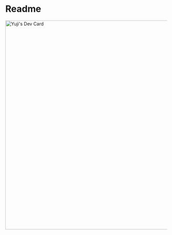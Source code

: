 # Readme
<a href="https://app.daily.dev/yuji3"><img src="https://api.daily.dev/devcards/v2/CSpKMz9TvFtDtIIDa216e.png?type=wide&r=yyy" width="652" alt="Yuji's Dev Card"/></a>


